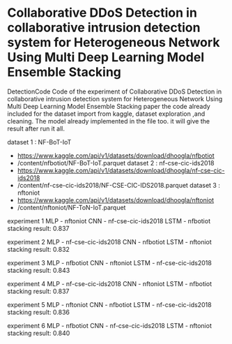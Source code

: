 # Collaborative DDoS Detection in collaborative intrusion detection system for Heterogeneous Network Using Multi Deep Learning Model Ensemble Stacking

DetectionCode
Code of the experiment of Collaborative DDoS Detection in collaborative intrusion detection system for Heterogeneous Network Using Multi Deep Learning Model Ensemble Stacking paper
the code already included for the dataset import from kaggle, dataset exploration ,and cleaning. The model already implemented in the file too. it will give the result after run it all. 

dataset 1 : NF-BoT-IoT 
- https://www.kaggle.com/api/v1/datasets/download/dhoogla/nfbotiot
- /content/nfbotiot/NF-BoT-IoT.parquet
dataset 2 : nf-cse-cic-ids2018 
- https://www.kaggle.com/api/v1/datasets/download/dhoogla/nf-cse-cic-ids2018
- /content/nf-cse-cic-ids2018/NF-CSE-CIC-IDS2018.parquet
dataset 3 : nftoniot 
- https://www.kaggle.com/api/v1/datasets/download/dhoogla/nftoniot
- /content/nftoniot/NF-ToN-IoT.parquet
  
experiment 1
MLP - nftoniot
CNN - nf-cse-cic-ids2018
LSTM - nfbotiot
stacking result: 0.837

experiment 2
MLP - nf-cse-cic-ids2018
CNN - nfbotiot
LSTM - nftoniot
stacking result: 0.832

experiment 3
MLP - nfbotiot
CNN - nftoniot
LSTM - nf-cse-cic-ids2018
stacking result: 0.843

experiment 4
MLP - nf-cse-cic-ids2018
CNN - nftoniot
LSTM - nfbotiot
stacking result: 0.837

experiment 5
MLP - nftoniot
CNN - nfbotiot
LSTM - nf-cse-cic-ids2018
stacking result: 0.836

experiment 6
MLP - nfbotiot
CNN - nf-cse-cic-ids2018
LSTM - nftoniot
stacking result: 0.840
